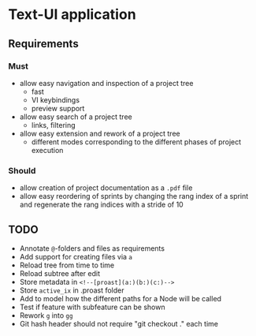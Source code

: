 Text-UI application
===================

## Requirements

### Must

* allow easy navigation and inspection of a project tree
  * fast
  * VI keybindings
  * preview support
* allow easy search of a project tree
  * links, filtering
* allow easy extension and rework of a project tree
  * different modes corresponding to the different phases of project execution

### Should

* allow creation of project documentation as a `.pdf` file
* allow easy reordering of sprints by changing the rang index of a sprint and regenerate the rang indices with a stride of 10

## TODO

* Annotate `@`-folders and files as requirements
* Add support for creating files via `a`
* Reload tree from time to time
* Reload subtree after edit
* Store metadata in `<!--[proast](a:)(b:)(c:)-->`
* Store `active_ix` in .proast folder
* Add to model how the different paths for a Node will be called
* Test if feature with subfeature can be shown
* Rework `g` into `gg`
* Git hash header should not require "git checkout ." each time
